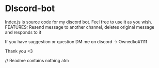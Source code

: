 # DIscord-bot

Index.js is source code for my discord bot. Feel free to use it as you wish.
FEATURES:
Resend message to another channel, deletes original message and responds to it

If you have suggestion or question DM me on discord -> Ownedko#1111

Thank you <3












// Readme contains nothing atm
